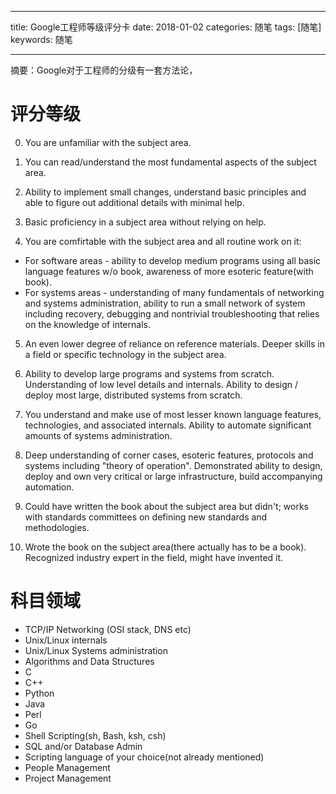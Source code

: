 
---

title: Google工程师等级评分卡
date: 2018-01-02
categories: 随笔
tags: [随笔]
keywords: 随笔

---

摘要：Google对于工程师的分级有一套方法论，
<!--more-->

# 评分等级

0. You are unfamiliar with the subject area.

1. You can read/understand the most fundamental aspects of the subject area.

2. Ability to implement small changes, understand basic principles and able to figure out additional details with minimal help.

3. Basic proficiency in a subject area without relying on help.

4. You are comfirtable with the subject area and all routine work on it:

- For software areas - ability to develop medium programs using all basic language features w/o book, awareness of more esoteric feature(with book).
- For systems areas - understanding of many fundamentals of networking and systems administration, ability to run a small network of system including recovery, debugging and nontrivial troubleshooting that relies on the knowledge of internals.
    
5. An even lower degree of reliance on reference materials. Deeper skills in a field or specific technology in the subject area.

6. Ability to develop large programs and systems from scratch. Understanding of low level details and internals. Ability to design / deploy most large, distributed systems from scratch.

7. You understand and make use of most lesser known language features, technologies, and associated internals. Ability to automate significant amounts of systems administration.
8. Deep understanding of corner cases, esoteric features, protocols and systems including "theory of operation". Demonstrated ability to design, deploy and own very critical or large infrastructure, build accompanying automation.
9. Could have written the book about the subject area but didn't; works with standards committees on defining new standards and methodologies.
10. Wrote the book on the subject area(there actually has to be a book). Recognized industry expert in the field, might have invented it.
 
# 科目领域
- TCP/IP Networking (OSI stack, DNS etc)
- Unix/Linux internals
- Unix/Linux Systems administration
- Algorithms and Data Structures
- C
- C++
- Python
- Java
- Perl
- Go
- Shell Scripting(sh, Bash, ksh, csh)
- SQL and/or Database Admin
- Scripting language of your choice(not already mentioned)
- People Management
- Project Management
<!--stackedit_data:
eyJoaXN0b3J5IjpbLTE5NTk0MjQxOTksLTU4NDczMzc3XX0=
-->